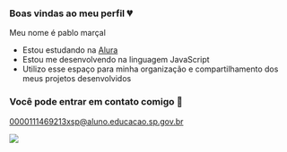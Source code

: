 ### Boas vindas ao meu perfil 💔

Meu nome é pablo marçal

- Estou estudando na [Alura](https://www.alura.com.br)
- Estou me desenvolvendo na linguagem JavaScript
- Utilizo esse espaço para minha organização e compartilhamento dos meus projetos desenvolvidos

### Você pode entrar em contato comigo 📧
0000111469213xsp@aluno.educacao.sp.gov.br

![](https://media1.tenor.com/m/x4fU1yMhBx0AAAAC/chico-moedas-aquariano-nato.gif)
